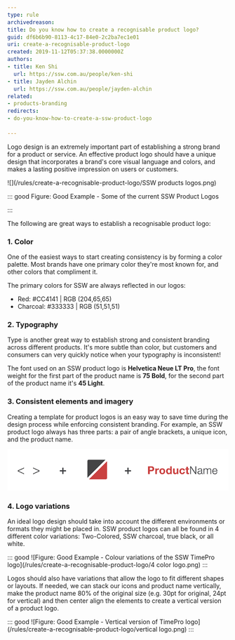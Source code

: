 ```yaml
---
type: rule
archivedreason: 
title: Do you know how to create a recognisable product logo?
guid: df6b6b90-8113-4c17-84e0-2c2ba7ec1e01
uri: create-a-recognisable-product-logo
created: 2019-11-12T05:37:38.0000000Z
authors:
- title: Ken Shi
  url: https://ssw.com.au/people/ken-shi
- title: Jayden Alchin
  url: https://ssw.com.au/people/jayden-alchin
related:
- products-branding
redirects:
- do-you-know-how-to-create-a-ssw-product-logo

---
```


Logo design is an extremely important part of establishing a strong brand for a product or service. An effective product logo should have a unique design that incorporates a brand's core visual language and colors, and makes a lasting positive impression on users or customers.

<!--endintro-->
![](/rules/create-a-recognisable-product-logo/SSW products logos.png) 

::: good
Figure: Good Example - Some of the current SSW Product Logos

:::

The following are great ways to establish a recognisable product logo:

### 1. Color

One of the easiest ways to start creating consistency is by forming a color palette. Most brands have one primary color they're most known for, and other colors that compliment it. 

The primary colors for SSW are always reflected in our logos:

- Red: #CC4141 | RGB (204,65,65)
- Charcoal: #333333 | RGB (51,51,51)

### 2. Typography

Type is another great way to establish strong and consistent branding across different products. It's more subtle than color, but customers and consumers can very quickly notice when your typography is inconsistent! 

The font used on an SSW product logo is **Helvetica Neue LT Pro**, the font weight for the first part of the product name is **75 Bold**, for the second part of the product name it's **45 Light**. 

### 3. Consistent elements and imagery

Creating a template for product logos is an easy way to save time during the design process while enforcing consistent branding. For example, an SSW product logo always has three parts: a pair of angle brackets, a unique icon, and the product name.  

![Figure: Main elements of an SSW product logo](/rules/create-a-recognisable-product-logo/logoparts.png)

### 4. Logo variations

An ideal logo design should take into account the different environments or formats they might be placed in. SSW product logos can all be found in 4 different color variations: Two-Colored, SSW charcoal, true black, or all white. 

::: good
![Figure: Good Example - Colour variations of the SSW TimePro logo](/rules/create-a-recognisable-product-logo/4 color logo.png)
:::

Logos should also have variations that allow the logo to fit different shapes or layouts. If needed, we can stack our icons and product name vertically, make the product name 80% of the original size (e.g. 30pt for original, 24pt for vertical) and then center align the elements to create a vertical version of a product logo.

::: good
![Figure: Good Example - Vertical version of TimePro logo](/rules/create-a-recognisable-product-logo/vertical logo.png)
:::


